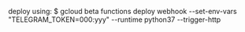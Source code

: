 deploy using:
$ gcloud beta functions deploy webhook --set-env-vars "TELEGRAM_TOKEN=000:yyy" --runtime python37 --trigger-http
